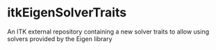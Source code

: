 itkEigenSolverTraits
====================

An ITK external repository containing a new solver traits to allow using solvers provided by the Eigen library
